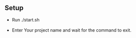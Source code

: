 ## Setup

<ul>
  <li>
  Run ./start.sh
  </li>
<br />
  <li>
  Enter Your project name and wait for the command to exit.
  </li>
</ul>

